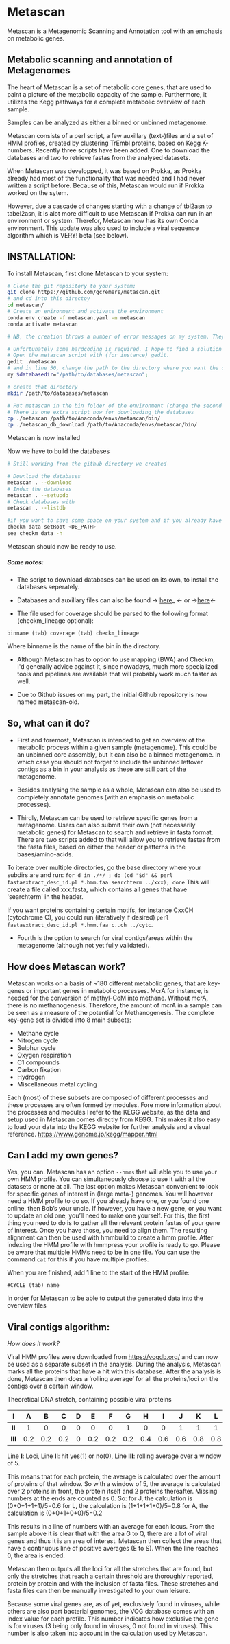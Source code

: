 # Metascan

Metascan is a Metagenomic Scanning and Annotation tool with an emphasis on metabolic genes.

## **Metabolic scanning and annotation of Metagenomes**

The heart of Metascan is a set of metabolic core genes, that are used to paint a picture of the metabolic capacity of the sample.
Furthermore, it utilizes the Kegg pathways for a complete metabolic overview of each sample.

Samples can be analyzed as either a binned or unbinned metagenome.

Metascan consists of a perl script, a few auxillary (text-)files and a set of HMM profiles, created by clustering TrEmbl proteins, based on Kegg K-numbers.
Recently three scripts have been added. One to download the databases and two to retrieve fastas from the analysed datasets. 

When Metascan was developped, it was based on Prokka, as Prokka already had most of the functionality that was needed and I had never written a script before.
Because of this, Metascan would run if Prokka worked on the sytem.

However, due a cascade of changes starting with a change of tbl2asn to tabel2asn, it is alot more difficult to use Metascan if Prokka can run in an environment or system.
Therefor, Metascan now has its own Conda environment. This update was also used to include a viral sequence algorithm which is VERY! beta (see below).

## **INSTALLATION:**

To install Metascan, first clone Metascan to your system:

```bash
# Clone the git repository to your system;
git clone https://github.com/gcremers/metascan.git
# and cd into this directoy
cd metascan/
# Create an enironment and activate the environment
conda env create -f metascan.yaml -n metascan
conda activate metascan

# NB, the creation throws a number of error messages on my system. They do not seem to harm the installation.

# Unfortunately some hardcoding is required. I hope to find a solution for this at some point.
# Open the metascan script with (for instance) gedit.
gedit ./metascan
# and in line 50, change the path to the directory where you want the databases located in the line
my $databasedir="/path/to/databases/metascan";

# create that directory
mkdir /path/to/databases/metascan

# Put metascan in the bin folder of the environment (change the second part accordingly).
# There is one extra script now for downloading the databases
cp ./metascan /path/to/Anaconda/envs/metascan/bin/
cp ./metascan_db_download /path/to/Anaconda/envs/metascan/bin/
```

Metascan is now installed

Now we have to build the databases

```bash
# Still working from the github directory we created

# Download the databases
metascan . --download
# Index the databases
metascan . --setupdb
# Check databases with 
metascan . --listdb

#if you want to save some space on your system and if you already have a checkm database, you can (re)set the path with
checkm data setRoot <DB_PATH>
see checkm data -h
```

Metascan should now be ready to use.

##### Some notes:


* The script to download databases can be used on its own, to install the databases seperately.

* Databases and auxillary files can also be found -> [here](https://www.microbiology.science.ru.nl/gcremers/)_ <- or ->[here](https://zenodo.org/record/6365663)<-

* The file used for coverage should be parsed to the following format (checkm_lineage optional):

`binname (tab) coverage (tab) checkm_lineage`
 
Where binname is the name of the bin in the directory.

* Although Metascan has to option to use mapping (BWA) and Checkm, I'd generally advice against it, since nowadays, much more specialized tools and pipelines are available that will probably work much faster as well.

* Due to Github issues on my part, the initial Github repository is now named metascan-old.


## **So, what can it do?**


- First and foremost, Metascan is intended to get an overview of the metabolic process within a given sample (metagenome). This could be an unbinned core assembly, but it can also be a binned metagenome. In which case you should not forget to include the unbinned leftover contigs as a bin in your analysis as these are still part of the metagenome.

- Besides analysing the sample as a whole, Metascan can also be used to completely annotate genomes (with an emphasis on metabolic processes).

- Thirdly, Metascan can be used to retrieve specific genes from a metagenome. Users can also submit their own (not necessarily metabolic genes) for Metascan to search and retrieve in fasta format.
There are two scripts added to that will allow you to retrieve fastas from the fasta files, based on either the header or patterns in the bases/amino-acids.

To iterate over multiple directories, go the base directory where your subdirs are and run: `for d in ./*/ ; do (cd "$d" && perl fastaextract_desc_id.pl *.hmm.faa searchterm ../xxx); done`
This will create a file called xxx.fasta, which contains all genes that have 'searchterm' in the header.

If you want proteins containing certain motifs, for instance CxxCH (cytochrome C), you could run (iteratively if desired) `perl fastaextract_desc_id.pl *.hmm.faa c..ch ../cytc`.

- Fourth is the option to search for viral contigs/areas within the metagenome (although not yet fully validated).

## **How does Metascan work?**

Metascan works on a basis of ~180 different metabolic genes, that are key-genes or important genes in metabolic processes. McrA for instance, is needed for the conversion of methyl-CoM into methane. Without mcrA, there is no methanogenesis. Therefore, the amount of mcrA in a sample can be seen as a measure of the potential for Methanogenesis.
The complete key-gene set is divided into 8 main subsets:
- Methane cycle
- Nitrogen cycle
- Sulphur cycle
- Oxygen respiration
- C1 compounds
- Carbon fixation
- Hydrogen
- Miscellaneous metal cycling


Each (most) of these subsets are composed of different processes and these processes are often formed by modules.
Fore more information about the processes and modules I refer to the KEGG website, as the data and setup used in Metascan comes directly from KEGG.
This makes it also easy to load your data into the KEGG website for further analysis and a visual reference.
https://www.genome.jp/kegg/mapper.html

## **Can I add my own genes?**

Yes, you can. Metascan has an option `--hmms` that will able you to use your own HMM profile. You can simultaneously choose to use it with all the datasets or none at all. The last option makes Metascan convenient to look for specific genes of interest in (large meta-) genomes. You will however need a HMM profile to do so. If you already have one, or you found one online, then Bob’s your uncle.
If however, you have a new gene, or you want to update an old one, you’ll need to make one yourself. For this, the first thing you need to do is to gather all the relevant protein fastas of your gene of interest. Once you have those, you need to align them. The resulting alignment can then be used with hmmbuild to create a hmm profile. After indexing the HMM profile with hmmpress your profile is ready to go.
Please be aware that multiple HMMs need to be in one file. You can use the command `cat` for this if you have multiple profiles.

When you are finished, add 1 line to the start of the HMM profile:

`#CYCLE (tab) name`

In order for Metascan to be able to output the generated data into the overview files

## **Viral contigs algorithm:**

_How does it work?_

Viral HMM profiles were downloaded from https://vogdb.org/ and can now be used as a separate subset in the analysis. During the analysis, Metascan marks all the proteins that have a hit with this database. After the analysis is done, Metascan then does a ‘rolling average’ for all the proteins/loci on the contigs over a certain window.



Theoretical DNA stretch, containing possible viral proteins 

|**I**  |A 	|B 	|C 	|D 	|E 	|F 	|G 	|H 	|I 	|J 	|K 	|L 	|M 	|N 	|O 	|P 	|Q 	|R 	|S 	|T 	|U 	|V 	|W     |
|:-----:|:-----:|:-----:|:-----:|:-----:|:-----:|:-----:|:-----:|:-----:|:-----:|:-----:|:-----:|:-----:|:-----:|:-----:|:-----:|:-----:|:-----:|:-----:|:-----:|:-----:|:-----:|:-----:|:----:|
|**II** |1 	|0 	|0 	|0 	|0 	|0 	|1 	|0 	|0 	|1 	|1 	|1 	|1 	|0 	|1 	|0 	|1 	|0 	|0 	|0 	|0 	|0 	|0     |
|**III**|0.2 	|0.2 	|0.2 	|0 	|0.2 	|0.2 	|0.2 	|0.4 	|0.6 	|0.6 	|0.8 	|0.8 	|0.8 	|0.6 	|0.6 	|0.4 	|0.4 	|0.2 	|0.2 	|0 	|0 	|0 	|0     |

Line **I**: Loci,
Line **II**: hit yes(1) or no(0),
Line **III**: rolling average over a window of 5. 



This means that for each protein, the average is calculated over the amount of proteins of that window. So with a window of 5, the average is calculated over 2 proteins in front, the protein itself and 2 proteins thereafter. Missing numbers at the ends are counted as 0.
So:
for J, the calculation is (0+0+1+1+1)/5=0.6
for L, the calculation is (1+1+1+1+0)/5=0.8
for A, the calculation is (0+0+1+0+0)/5=0.2

This results in a line of numbers with an average for each locus. From the sample above it is clear that with the area G to Q, there are a lot of viral genes and thus it is an area of interest. Metascan then collect the areas that have a continuous line of positive averages (E to S). When the line reaches 0, the area is ended.

Metascan then outputs all the loci for all the stretches that are found, but only the stretches that reach a certain threshold are thoroughly reported, protein by protein and with the inclusion of fasta files. These stretches and fasta files can then be manually investigated to your own leisure.

Because some viral genes are, as of yet, exclusively found in viruses, while others are also part bacterial genomes, the VOG database comes with an index value for each profile. This number indicates how exclusive the gene is for viruses (3 being only found in viruses, 0 not found in viruses). This number is also taken into account in the calculation used by Metascan. 
